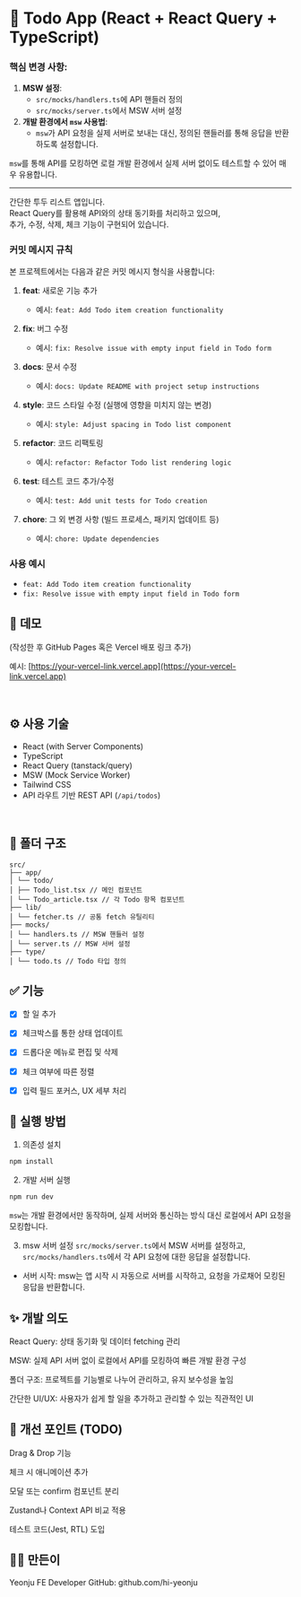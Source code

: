 

# 📝 Todo App (React + React Query + TypeScript)

### 핵심 변경 사항:
1. **MSW 설정**:
   - `src/mocks/handlers.ts`에 API 핸들러 정의
   - `src/mocks/server.ts`에서 MSW 서버 설정
2. **개발 환경에서 `msw` 사용법**:
   - `msw`가 API 요청을 실제 서버로 보내는 대신, 정의된 핸들러를 통해 응답을 반환하도록 설정합니다.

`msw`를 통해 API를 모킹하면 로컬 개발 환경에서 실제 서버 없이도 테스트할 수 있어 매우 유용합니다.

---

간단한 투두 리스트 앱입니다.  
React Query를 활용해 API와의 상태 동기화를 처리하고 있으며,  
추가, 수정, 삭제, 체크 기능이 구현되어 있습니다.

### 커밋 메시지 규칙
본 프로젝트에서는 다음과 같은 커밋 메시지 형식을 사용합니다:

1. **feat**: 새로운 기능 추가
   - 예시: `feat: Add Todo item creation functionality`
   
2. **fix**: 버그 수정
   - 예시: `fix: Resolve issue with empty input field in Todo form`

3. **docs**: 문서 수정
   - 예시: `docs: Update README with project setup instructions`

4. **style**: 코드 스타일 수정 (실행에 영향을 미치지 않는 변경)
   - 예시: `style: Adjust spacing in Todo list component`

5. **refactor**: 코드 리팩토링
   - 예시: `refactor: Refactor Todo list rendering logic`

6. **test**: 테스트 코드 추가/수정
   - 예시: `test: Add unit tests for Todo creation`

7. **chore**: 그 외 변경 사항 (빌드 프로세스, 패키지 업데이트 등)
   - 예시: `chore: Update dependencies`

### 사용 예시
- `feat: Add Todo item creation functionality`
- `fix: Resolve issue with empty input field in Todo form`


## 🚀 데모

(작성한 후 GitHub Pages 혹은 Vercel 배포 링크 추가)

예시: [https://your-vercel-link.vercel.app](https://your-vercel-link.vercel.app)

<br/>

## ⚙️ 사용 기술

- React (with Server Components)
- TypeScript
- React Query (tanstack/query)
- MSW (Mock Service Worker)
- Tailwind CSS
- API 라우트 기반 REST API (`/api/todos`)

<br/>

## 📂 폴더 구조
```
src/
├── app/
│ └── todo/
│ ├── Todo_list.tsx // 메인 컴포넌트
│ └── Todo_article.tsx // 각 Todo 항목 컴포넌트
├── lib/
│ └── fetcher.ts // 공통 fetch 유틸리티
├── mocks/
│ └── handlers.ts // MSW 핸들러 설정
│ └── server.ts // MSW 서버 설정
├── type/
│ └── todo.ts // Todo 타입 정의
```

## ✅ 기능

- [x] 할 일 추가
- [x] 체크박스를 통한 상태 업데이트
- [x] 드롭다운 메뉴로 편집 및 삭제
- [x] 체크 여부에 따른 정렬
- [x] 입력 필드 포커스, UX 세부 처리



## 🧪 실행 방법

1. 의존성 설치
```bash
npm install
```

2. 개발 서버 실행
```bash
npm run dev
```
`msw`는 개발 환경에서만 동작하며, 실제 서버와 통신하는 방식 대신 로컬에서 API 요청을 모킹합니다.

3. msw 서버 설정
`src/mocks/server.ts`에서 MSW 서버를 설정하고,
`src/mocks/handlers.ts`에서 각 API 요청에 대한 응답을 설정합니다.

- 서버 시작: msw는 앱 시작 시 자동으로 서버를 시작하고, 요청을 가로채어 모킹된 응답을 반환합니다.

## ✨ 개발 의도
React Query: 상태 동기화 및 데이터 fetching 관리

MSW: 실제 API 서버 없이 로컬에서 API를 모킹하여 빠른 개발 환경 구성

폴더 구조: 프로젝트를 기능별로 나누어 관리하고, 유지 보수성을 높임

간단한 UI/UX: 사용자가 쉽게 할 일을 추가하고 관리할 수 있는 직관적인 UI 

## 📌 개선 포인트 (TODO)
 Drag & Drop 기능

 체크 시 애니메이션 추가

 모달 또는 confirm 컴포넌트 분리

 Zustand나 Context API 비교 적용

 테스트 코드(Jest, RTL) 도입

## 🧑‍💻 만든이
Yeonju
FE Developer
GitHub: github.com/hi-yeonju
